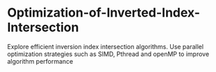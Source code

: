 # Optimization-of-Inverted-Index-Intersection
Explore efficient inversion index intersection algorithms. Use parallel optimization strategies such as SIMD, Pthread and openMP to improve algorithm performance
